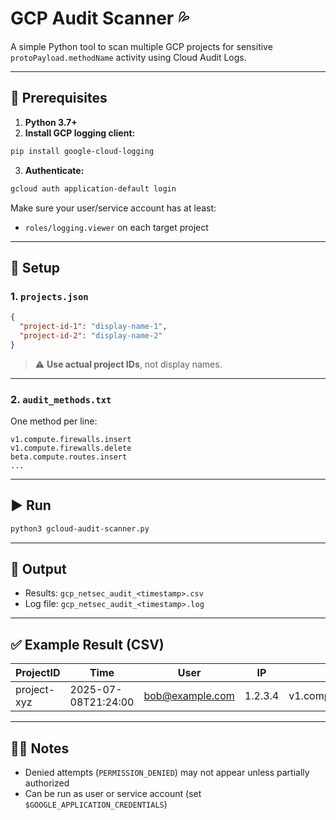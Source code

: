 # GCP Audit Scanner 💦

A simple Python tool to scan multiple GCP projects for sensitive `protoPayload.methodName` activity using Cloud Audit Logs.

---

## 🔧 Prerequisites

1. **Python 3.7+**
2. **Install GCP logging client:**

```bash
pip install google-cloud-logging
```

3. **Authenticate:**

```bash
gcloud auth application-default login
```

Make sure your user/service account has at least:
- `roles/logging.viewer` on each target project

---

## 📁 Setup

### 1. `projects.json`

```json
{
  "project-id-1": "display-name-1",
  "project-id-2": "display-name-2"
}
```

> ⚠️ **Use actual project IDs**, not display names.

---

### 2. `audit_methods.txt`

One method per line:
```
v1.compute.firewalls.insert
v1.compute.firewalls.delete
beta.compute.routes.insert
...
```

---

## ▶️ Run

```bash
python3 gcloud-audit-scanner.py
```

---

## 📄 Output

- Results: `gcp_netsec_audit_<timestamp>.csv`
- Log file: `gcp_netsec_audit_<timestamp>.log`

---

## ✅ Example Result (CSV)

| ProjectID         | Time                | User                  | IP           | Method                          | Resource               | Service         |
|-------------------|---------------------|------------------------|--------------|----------------------------------|------------------------|------------------|
| project-xyz           | 2025-07-08T21:24:00 | bob@example.com        | 1.2.3.4      | v1.compute.firewalls.insert     | projects/project-xyz/...   | compute.googleapis.com |

---

## 🙋‍♂️ Notes

- Denied attempts (`PERMISSION_DENIED`) may not appear unless partially authorized
- Can be run as user or service account (set `$GOOGLE_APPLICATION_CREDENTIALS`)
